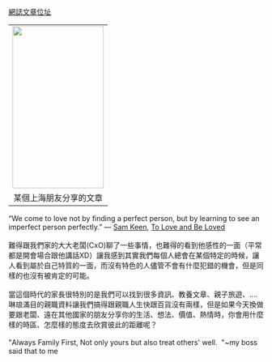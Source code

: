 <a href="https://www.next-lab.ml/2017/05/next-lab-now-exercise-to-loved-and.html" target="_blank"> 網誌文章位址</a>

<table align="center" cellpadding="0" cellspacing="0" class="tr-caption-container" style="margin-left: auto; margin-right: auto; text-align: center;"><tbody>
<tr><td style="text-align: center;"><a href="https://2.bp.blogspot.com/-xT4AssbOteY/WRSWUl3Hq8I/AAAAAAACfuE/_2ln46Ana1oqsgKzq11MlW6pV9pP2VEHACKgB/s1600/IMG_8363.PNG" imageanchor="1" style="margin-left: auto; margin-right: auto;"><img border="0" height="320" src="https://2.bp.blogspot.com/-xT4AssbOteY/WRSWUl3Hq8I/AAAAAAACfuE/_2ln46Ana1oqsgKzq11MlW6pV9pP2VEHACKgB/s320/IMG_8363.PNG" width="180" /></a></td></tr>
<tr><td class="tr-caption" style="text-align: center;">某個上海朋友分享的文章</td></tr>
</tbody></table>
“We come to love not by finding a perfect person, but by learning to see an imperfect person perfectly.”
  ―
    <a class="authorOrTitle" href="https://www.goodreads.com/author/show/178984.Sam_Keen">Sam Keen</a>,
    <span id="quote_book_link_893954">
      <a class="authorOrTitle" href="https://www.goodreads.com/work/quotes/879178">To Love and Be Loved</a>
    </span><br />
<br />
難得跟我們家的大大老闆(CxO)聊了一些事情，也難得的看到他感性的一面（平常都是開會場合跟他講話XD）讓我感到其實我們每個人總會在某個特定的時候，讓人看到屬於自己特質的一面，而沒有特色的人儘管不會有什麼犯錯的機會，但是同樣的也沒有被肯定的可能。<br />
<br />
當這個時代的家長很特別的是我們可以找到很多資訊、教養文章、親子旅遊、....琳琅滿目的親職資料讓我們搞得跟親職人生快跟百貨沒有兩樣，但是如果今天換做要跟老闆、遠在其他國家的朋友分享你的生活、想法、價值、熱情時，你會用什麼樣的時區、怎麼樣的態度去欣賞彼此的距離呢？<br />
<br />
"Always Family First, Not only yours but also treat others' well.&nbsp; "~my boss said that to me
